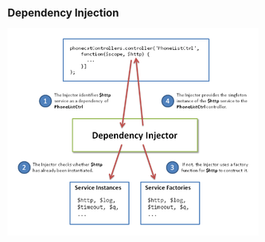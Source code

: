 ## Dependency Injection

![alt resources/angularjs/angularjs-DI.png](resources/angularjs/angularjs-DI.png)
<!-- .element: class="small" -->
